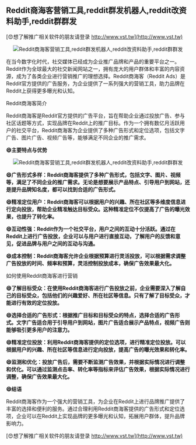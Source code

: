 ## **Reddit商海客营销工具,reddit群发机器人,reddit改资料助手,reddit群群发**

[😍想了解推广相关软件的朋友请登录 http://www.vst.tw](http://www.vst.tw)

 <center><img src="https://vst.tw/MP4/tuiguang/png/5.png" alt="Reddit商海客营销工具,reddit群发机器人,reddit改资料助手,reddit群群发"></center>

在当今数字化时代，社交媒体已经成为企业推广品牌和产品的重要平台之一。Reddit作为全球最大的社交新闻网站之一，拥有庞大的用户群体和丰富的内容资源，成为了各类企业进行营销推广的理想选择。Reddit商海客（Reddit Ads）是Reddit官方提供的广告服务，为企业提供了一系列强大的营销工具，助力品牌在Reddit上获得更多曝光和认知。

Reddit商海客简介

Reddit商海客是Reddit官方提供的广告平台，旨在帮助企业通过投放广告、参与社区话题等方式，实现品牌在Reddit上的推广目标。作为一个拥有数亿月活跃用户的社交平台，Reddit商海客为企业提供了多种广告形式和定位选项，包括文字广告、图片广告、视频广告等，能够满足不同企业的推广需求。

**😄主要特点与优势**

 <center><img src="https://vst.tw/MP4/tuiguang/png/4.png" alt="Reddit商海客营销工具,reddit群发机器人,reddit改资料助手,reddit群群发"></center>

**😄广告形式多样：Reddit商海客提供了多种广告形式，包括文字、图片、视频等，满足了不同企业的推广需求。无论是想要展示产品特点、引导用户到网站，还是提升品牌知名度，都可以找到合适的广告形式。**

**😄精准定位用户：Reddit商海客可以根据用户的兴趣、所在社区等多维度信息进行定向投放，帮助企业精准触达目标受众。这种精准定位不仅提高了广告的曝光效果，也提升了转化率。**

**😄互动性强：Reddit作为一个社交平台，用户之间的互动十分活跃。通过在Reddit上进行广告投放，企业可以与用户进行直接互动，了解用户的反馈和意见，促进品牌与用户之间的互动与沟通。**

**😄成本控制：Reddit商海客允许企业根据预算进行灵活投放，可以根据需求调整广告投放的时间、频率和预算，灵活控制投放成本，确保广告效果最大化。**

如何使用Reddit商海客进行营销

**😄了解目标受众：在使用Reddit商海客进行广告投放之前，企业需要深入了解自己的目标受众，包括他们的兴趣爱好、所在社区等信息。只有了解了目标受众，才能进行有效的定位投放。**

**😄选择合适的广告形式：根据推广目标和目标受众的特点，选择合适的广告形式。文字广告适合用于引导用户到网站，图片广告适合展示产品特点，视频广告则能够吸引更多用户的注意力。**

**😄精准定位投放：利用Reddit商海客提供的定位选项，进行精准定位投放。可以根据用户的兴趣、所在社区等信息进行定向投放，提高广告的曝光效果和转化率。**

**😄监测和优化：投放广告后，需要不断监测广告效果，并根据实际情况进行调整和优化。可以通过监测点击率、转化率等指标来评估广告效果，根据实际情况进行调整，确保广告效果最大化。**

**😄结语**

Reddit商海客作为一个强大的营销工具，为企业在Reddit上进行品牌推广提供了丰富的选择和便利的服务。通过合理利用Reddit商海客提供的广告形式和定位选项，企业可以在Reddit上实现品牌的更多曝光和认知，拓展用户群体，提升品牌影响力。

[😍想了解推广相关软件的朋友请登录 http://www.vst.tw](http://www.vst.tw)



